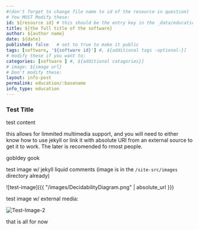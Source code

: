 ```yaml
---
#(don't forget to change file name to id of the resource in question)
# You MUST Modify these:
id: ${resource id} # this should be the entry key in the _data/education.yml
title: ${the full title of the software}
author: ${author name}
date: ${date}
published: false   # set to true to make it public
tags: [software, '${software id}'] #, ${additional tags -optional-}]
# modify these if you want to:
categories: [software ] #, ${additional catagories}]
# image: ${image url}
# Don't modify these:
layout: info-post
permalink: education/:basename
info_type: education
---
```


### Test Title

test content

this allows for limmited multimedia support, and you will need to either know how to use jekyll or link it with absolute URI from an external source to get it to work.
The later is recomended fo rmost people. 

gobldey gook

test image w/ jekyll liquid comments (image is in the `/site-src/images` directory already)

![test-image]({{ "/images/DecidabilityDiagram.png" | absolute_url }})


test image w/ external media:

![Test-Image-2](https://encrypted-tbn0.gstatic.com/images?q=tbn:ANd9GcSXqq3j05ykEU69GBIwyuuuiFhePdmiIIk3zMJ6gfim7Sv3yaJ0v86GjGf4_W9P-BqgHjA&usqp=CAU)


that is all for now

